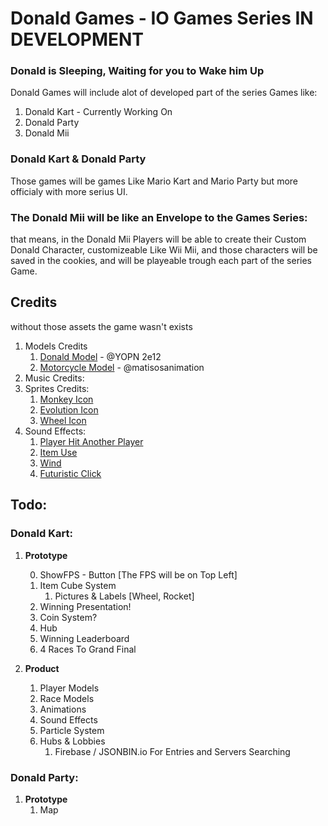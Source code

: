 # Donald Games - IO Games Series ****IN DEVELOPMENT****
### Donald is Sleeping, Waiting for you to Wake him Up

Donald Games will include alot of developed part of the series Games like:
1. Donald Kart - Currently Working On
2. Donald Party
3. Donald Mii

### Donald Kart & Donald Party 
Those games will be games Like Mario Kart and Mario Party but more officialy with more serius UI.

### The Donald Mii will be like an Envelope to the Games Series:
that means, in the Donald Mii Players will be able to create their Custom Donald Character, customizeable Like Wii Mii, and those characters will be saved in the cookies, and will be playeable trough each part of the series Game.

## Credits
without those assets the game wasn't exists
1. Models Credits
    1. [Donald Model](https://sketchfab.com/3d-models/base-mesh-low-poly-character-84cd6685487949bca626bcfc244d) - @YOPN 2e12
    2. [Motorcycle Model](https://sketchfab.com/3d-models/low-poly-motorcycle-4fc3500e04b14e73b942d85bc948c5e9) - @matisosanimation 
2. Music Credits:
3. Sprites Credits:
    1. [Monkey Icon](https://game-icons.net/1x1/lorc/monkey.html)
    2. [Evolution Icon](https://thenounproject.com/browse/icons/term/evolution/)
    3. [Wheel Icon](https://www.veryicon.com/icons/transport/shopping-mall/wheel-10.html)
4. Sound Effects:
    1. [Player Hit Another Player](https://www.youtube.com/watch?v=nXVEjGZFdOQ&ab_channel=MonkeuLover)
    2. [Item Use](https://www.youtube.com/watch?v=Zdrca7wy8TQ&ab_channel=YourAverageFlushed)
    3. [Wind](https://www.youtube.com/watch?si=HNFjOK_G0K6UW5PB&v=ZD47Mhzm-CU&feature=youtu.be&ab_channel=AudioSoundEffect)
    4. [Futuristic Click](https://youtu.be/yIkM0dmPT-0?si=9k20uWkENhVVhCac)
## Todo:
### Donald Kart:
1. **Prototype**
    <!-- 1. Three Particle System -->
    0. ShowFPS - Button [The FPS will be on Top Left]
    1. Item Cube System
        1. Pictures & Labels [Wheel, Rocket]
    2. Winning Presentation!
    3. Coin System?
    4. Hub
    5. Winning Leaderboard
    6. 4 Races To Grand Final

2. **Product**
    1. Player Models
    2. Race Models
    3. Animations
    4. Sound Effects
    5. Particle System
    6. Hubs & Lobbies
        1. Firebase / JSONBIN.io For Entries and Servers Searching

### Donald Party:
1. **Prototype**
    1. Map

